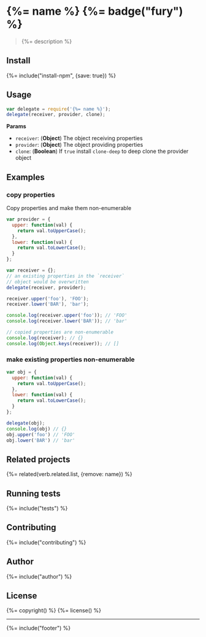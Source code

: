 # {%= name %} {%= badge("fury") %}

> {%= description %}

## Install
{%= include("install-npm", {save: true}) %}

## Usage

```js
var delegate = require('{%= name %}');
delegate(receiver, provider, clone);
```

**Params**

- `receiver`: (**Object**) The object receiving properties
- `provider`: (**Object**) The object providing properties
- `clone`: (**Boolean**) If `true` install `clone-deep` to deep clone the provider object

## Examples

### copy properties 

Copy properties and make them non-enumerable

```js
var provider = {
  upper: function(val) {
    return val.toUpperCase();
  },
  lower: function(val) {
    return val.toLowerCase();
  }
};

var receiver = {};
// an existing properties in the `receiver` 
// object would be overwritten
delegate(receiver, provider);

receiver.upper('foo'), 'FOO');
receiver.lower('BAR'), 'bar');

console.log(receiver.upper('foo')); // 'FOO' 
console.log(receiver.lower('BAR')); // 'bar'

// copied properties are non-enumerable
console.log(receiver); // {}
console.log(Object.keys(receiver)); // []
```

### make existing properties non-enumerable

```js
var obj = {
  upper: function(val) {
    return val.toUpperCase();
  },
  lower: function(val) {
    return val.toLowerCase();
  }
};

delegate(obj);
console.log(obj) // {}
obj.upper('foo') // 'FOO'
obj.lower('BAR') // 'bar'
```

## Related projects
{%= related(verb.related.list, {remove: name}) %}  

## Running tests
{%= include("tests") %}

## Contributing
{%= include("contributing") %}

## Author
{%= include("author") %}

## License
{%= copyright() %}
{%= license() %}

***

{%= include("footer") %}
